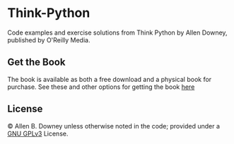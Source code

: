 Think-Python
============

Code examples and exercise solutions from Think Python by Allen Downey, published by O'Reilly Media.


## Get the Book
The book is available as both a free download and a physical book for purchase.  See these and other options for getting the book [here](http://www.greenteapress.com/thinkpython/)


## License
© Allen B. Downey unless otherwise noted in the code; provided under a [GNU GPLv3](http://www.gnu.org/licenses/gpl.html) License.
